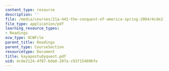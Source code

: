 ```yaml
---
content_type: resource
description: ''
file: /media/courses/21a-441-the-conquest-of-america-spring-2004/4cde21244f876da0207ac937154096fe_kayapostudyquest.pdf
file_type: application/pdf
learning_resource_types:
- Readings
ocw_type: OCWFile
parent_title: Readings
parent_type: CourseSection
resourcetype: Document
title: kayapostudyquest.pdf
uid: 4cde2124-4f87-6da0-207a-c937154096fe
---
```

